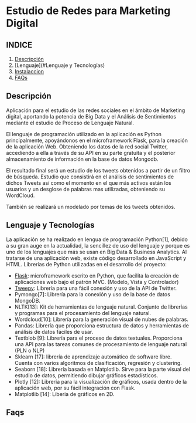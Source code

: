 # Estudio de Redes para Marketing Digital

## INDICE
1. [Descripción](#Descripción)
2. [Lenguaje](#Lenguaje y Tecnologías)
3. [Instalaccion](#Instalaccion)
4. [FAQs](#faqs)



## Descripción

Aplicación para el estudio de las redes sociales en el ámbito de Marketing digital, aportando la potencia de Big Data y el Análisis de Sentimientos mediante el estudio de Proceso de Lenguaje Natural.

El lenguaje de programación utilizado en la aplicación es Python principalmente, apoyándonos en el microframework Flask, para la creación de la aplicación Web. Obteniendo los datos de la red social Twitter, accediendo a ella a través de su API en su parte gratuita y el posterior almacenamiento de información en la base de datos Mongodb.

El resultado final será un estudio de los tweets obtenidos a partir de un filtro de búsqueda. 
Estudio que consistirá en el análisis de sentimientos de dichos Tweets así como el momento en el que más activos están los usuarios y un desglose de palabras mas utilizadas, obteniendo su WordCloud.

También se realizará un modelado por temas de los tweets obtenidos. 


## Lenguaje y Tecnologías

La aplicación se ha realizado en lengua de programación Python[1], debido a su gran auge en la actualidad, la sencillez de uso del lenguaje y porque es uno de los lenguajes que más se usan en Big Data & Business Analytics. 
Al tratarse de una aplicación web, existe código desarrollado en JavaScript y HTML.
	Librerías de Python utilizadas en el desarrollo del proyecto:

-	[Flask](https://www.python.org/): microframework escrito en Python, que facilita la creación de aplicaciones web bajo el patrón MVC. (Modelo, Vista y Controlador)
-	[Tweepy](https://www.tweepy.org/): Librería para una fácil conexión y uso de la API de Twitter.
-	Pymongo[7]: Librería para la conexión y uso de la base de datos MongoDB.
-	NLTK[13]: Kit de herramientas de lenguaje natural. Conjunto de librerías y programas para el procesamiento del lenguaje natural. 
-	Wordcloud[10]: Librería para la generación visual de nubes de palabras.
-	Pandas: Librería que proporciona estructura de datos y herramientas de análisis de datos fáciles de usar. 
-	Textblob [9]: Librería para el proceso de datos textuales. Proporciona una API para las tareas comunes de procesamiento de lenguaje natural (PLN o NLP)
-	Sklearn [17]: librería de aprendizaje automático de software libre. Cuenta con varios algoritmos de clasificación, regresión y clustering. 
-	Seaborn [18]: Librería basada en Matplotlib. Sirve para la parte visual del estudio de datos, permitiendo dibujar gráficos estadísticos. 
-	Plotly [12]: Librería para la visualización de gráficos, usada dentro de la aplicación web, por su fácil integración con Flask.
-	Matplotlib [14]:  Liberia de gráficos en 2D. 



## Faqs